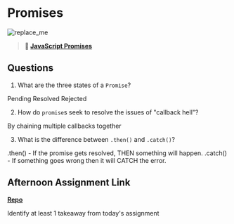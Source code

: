 # Promises

![replace_me](https://codeworks.blob.core.windows.net/public/assets/img/illustrations/placeholder.svg)

> **📖 [JavaScript Promises](https://codeworksacademy.com/fs-student-guide/resources/wk4/02-Promises)**

## Questions

1. What are the three states of a `Promise`?

Pending
Resolved
Rejected

2. How do `promise`s seek to resolve the issues of "callback hell"?

By chaining multiple callbacks together

3. What is the difference between `.then()` and `.catch()`?

.then() - If the promise gets resolved, THEN something will happen.
.catch() - If something goes wrong then it will CATCH the error.

## Afternoon Assignment Link

**[Repo](https://github.com/zachrasmussen/gregslist-async)**

Identify at least 1 takeaway from today's assignment
